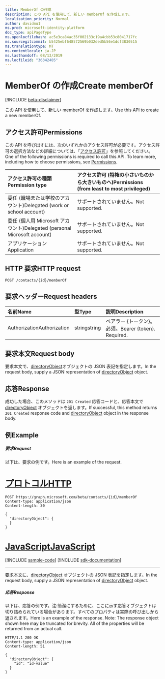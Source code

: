 ```yaml
---
title: MemberOf の作成
description: この API を使用して、新しい memberOf を作成します。
localization_priority: Normal
author: davidmu1
ms.prod: microsoft-identity-platform
doc_type: apiPageType
ms.openlocfilehash: ac5e3ca84ac35f002133c19a4cbb53c8041717fc
ms.sourcegitcommit: b5425ebf648572569b032ded5b56e1dcf3830515
ms.translationtype: MT
ms.contentlocale: ja-JP
ms.lasthandoff: 08/13/2019
ms.locfileid: "36342405"
---
```

# <a name="create-memberof"></a><span data-ttu-id="e19f1-103">MemberOf の作成</span><span class="sxs-lookup"><span data-stu-id="e19f1-103">Create memberOf</span></span>

[!INCLUDE [beta-disclaimer](../../includes/beta-disclaimer.md)]

<span data-ttu-id="e19f1-104">この API を使用して、新しい memberOf を作成します。</span><span class="sxs-lookup"><span data-stu-id="e19f1-104">Use this API to create a new memberOf.</span></span>
## <a name="permissions"></a><span data-ttu-id="e19f1-105">アクセス許可</span><span class="sxs-lookup"><span data-stu-id="e19f1-105">Permissions</span></span>
<span data-ttu-id="e19f1-p101">この API を呼び出すには、次のいずれかのアクセス許可が必要です。アクセス許可の選択方法などの詳細については、「[アクセス許可](/graph/permissions-reference)」を参照してください。</span><span class="sxs-lookup"><span data-stu-id="e19f1-p101">One of the following permissions is required to call this API. To learn more, including how to choose permissions, see [Permissions](/graph/permissions-reference).</span></span>

|<span data-ttu-id="e19f1-108">アクセス許可の種類</span><span class="sxs-lookup"><span data-stu-id="e19f1-108">Permission type</span></span>      | <span data-ttu-id="e19f1-109">アクセス許可 (特権の小さいものから大きいものへ)</span><span class="sxs-lookup"><span data-stu-id="e19f1-109">Permissions (from least to most privileged)</span></span>              |
|:--------------------|:---------------------------------------------------------|
|<span data-ttu-id="e19f1-110">委任 (職場または学校のアカウント)</span><span class="sxs-lookup"><span data-stu-id="e19f1-110">Delegated (work or school account)</span></span> | <span data-ttu-id="e19f1-111">サポートされていません。</span><span class="sxs-lookup"><span data-stu-id="e19f1-111">Not supported.</span></span>    |
|<span data-ttu-id="e19f1-112">委任 (個人用 Microsoft アカウント)</span><span class="sxs-lookup"><span data-stu-id="e19f1-112">Delegated (personal Microsoft account)</span></span> | <span data-ttu-id="e19f1-113">サポートされていません。</span><span class="sxs-lookup"><span data-stu-id="e19f1-113">Not supported.</span></span>    |
|<span data-ttu-id="e19f1-114">アプリケーション</span><span class="sxs-lookup"><span data-stu-id="e19f1-114">Application</span></span> | <span data-ttu-id="e19f1-115">サポートされていません。</span><span class="sxs-lookup"><span data-stu-id="e19f1-115">Not supported.</span></span> |

## <a name="http-request"></a><span data-ttu-id="e19f1-116">HTTP 要求</span><span class="sxs-lookup"><span data-stu-id="e19f1-116">HTTP request</span></span>
<!-- { "blockType": "ignored" } -->
```http
POST /contacts/{id}/memberOf

```
## <a name="request-headers"></a><span data-ttu-id="e19f1-117">要求ヘッダー</span><span class="sxs-lookup"><span data-stu-id="e19f1-117">Request headers</span></span>
| <span data-ttu-id="e19f1-118">名前</span><span class="sxs-lookup"><span data-stu-id="e19f1-118">Name</span></span>       | <span data-ttu-id="e19f1-119">型</span><span class="sxs-lookup"><span data-stu-id="e19f1-119">Type</span></span> | <span data-ttu-id="e19f1-120">説明</span><span class="sxs-lookup"><span data-stu-id="e19f1-120">Description</span></span>|
|:---------------|:--------|:----------|
| <span data-ttu-id="e19f1-121">Authorization</span><span class="sxs-lookup"><span data-stu-id="e19f1-121">Authorization</span></span>  | <span data-ttu-id="e19f1-122">string</span><span class="sxs-lookup"><span data-stu-id="e19f1-122">string</span></span>  | <span data-ttu-id="e19f1-p102">ベアラー {トークン}。必須。</span><span class="sxs-lookup"><span data-stu-id="e19f1-p102">Bearer {token}. Required.</span></span> |

## <a name="request-body"></a><span data-ttu-id="e19f1-125">要求本文</span><span class="sxs-lookup"><span data-stu-id="e19f1-125">Request body</span></span>
<span data-ttu-id="e19f1-126">要求本文で、[directoryObject](../resources/directoryobject.md)オブジェクトの JSON 表記を指定します。</span><span class="sxs-lookup"><span data-stu-id="e19f1-126">In the request body, supply a JSON representation of [directoryObject](../resources/directoryobject.md) object.</span></span>

## <a name="response"></a><span data-ttu-id="e19f1-127">応答</span><span class="sxs-lookup"><span data-stu-id="e19f1-127">Response</span></span>

<span data-ttu-id="e19f1-128">成功した場合、このメソッドは `201 Created` 応答コードと、応答本文で [directoryObject](../resources/directoryobject.md) オブジェクトを返します。</span><span class="sxs-lookup"><span data-stu-id="e19f1-128">If successful, this method returns `201 Created` response code and [directoryObject](../resources/directoryobject.md) object in the response body.</span></span>

## <a name="example"></a><span data-ttu-id="e19f1-129">例</span><span class="sxs-lookup"><span data-stu-id="e19f1-129">Example</span></span>
##### <a name="request"></a><span data-ttu-id="e19f1-130">要求</span><span class="sxs-lookup"><span data-stu-id="e19f1-130">Request</span></span>
<span data-ttu-id="e19f1-131">以下は、要求の例です。</span><span class="sxs-lookup"><span data-stu-id="e19f1-131">Here is an example of the request.</span></span>

# <a name="httptabhttp"></a>[<span data-ttu-id="e19f1-132">プロトコル</span><span class="sxs-lookup"><span data-stu-id="e19f1-132">HTTP</span></span>](#tab/http)
<!-- {
  "blockType": "request",
  "name": "create_directoryobject_from_orgcontact"
}-->
```http
POST https://graph.microsoft.com/beta/contacts/{id}/memberOf
Content-type: application/json
Content-length: 30

{
  "directoryObject": {
  }
}
```
# <a name="javascripttabjavascript"></a>[<span data-ttu-id="e19f1-133">JavaScript</span><span class="sxs-lookup"><span data-stu-id="e19f1-133">JavaScript</span></span>](#tab/javascript)
[!INCLUDE [sample-code](../includes/snippets/javascript/create-directoryobject-from-orgcontact-javascript-snippets.md)]
[!INCLUDE [sdk-documentation](../includes/snippets/snippets-sdk-documentation-link.md)]

---

<span data-ttu-id="e19f1-134">要求本文に、[directoryObject](../resources/directoryobject.md) オブジェクトの JSON 表記を指定します。</span><span class="sxs-lookup"><span data-stu-id="e19f1-134">In the request body, supply a JSON representation of [directoryObject](../resources/directoryobject.md) object.</span></span>
##### <a name="response"></a><span data-ttu-id="e19f1-135">応答</span><span class="sxs-lookup"><span data-stu-id="e19f1-135">Response</span></span>
<span data-ttu-id="e19f1-p103">以下は、応答の例です。注:簡潔にするために、ここに示す応答オブジェクトは切り詰められている場合があります。すべてのプロパティは実際の呼び出しから返されます。</span><span class="sxs-lookup"><span data-stu-id="e19f1-p103">Here is an example of the response. Note: The response object shown here may be truncated for brevity. All of the properties will be returned from an actual call.</span></span>
<!-- {
  "blockType": "response",
  "truncated": true,
  "@odata.type": "microsoft.graph.directoryObject"
} -->
```http
HTTP/1.1 200 OK
Content-type: application/json
Content-length: 51

{
  "directoryObject": {
    "id": "id-value"
  }
}
```

<!-- uuid: 8fcb5dbc-d5aa-4681-8e31-b001d5168d79
2015-10-25 14:57:30 UTC -->
<!--
{
  "type": "#page.annotation",
  "description": "Create memberOf",
  "keywords": "",
  "section": "documentation",
  "tocPath": "",
  "suppressions": [
  ]
}
-->
